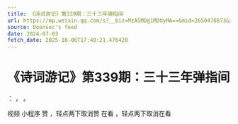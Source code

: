```yaml
---
title: 《诗词游记》第339期：三十三年弹指间
url: https://mp.weixin.qq.com/s?__biz=MzA5MDg1MDUyMA==&mid=2650470873&idx=3&sn=5279ff03c97f981010006a58f57f84d1
source: Doonsec's feed
date: 2024-07-03
fetch_date: 2025-10-06T17:40:21.476420
---
```


# 《诗词游记》第339期：三十三年弹指间

：
，
。

视频
小程序
赞
，轻点两下取消赞
在看
，轻点两下取消在看